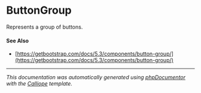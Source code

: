 # ButtonGroup

Represents a group of buttons.

#### See Also

- [https://getbootstrap.com/docs/5.3/components/button-group/](https://getbootstrap.com/docs/5.3/components/button-group/)

---

*This documentation was automatically generated using [phpDocumentor](http://www.phpdoc.org/) with the [Calliope](https://github.com/DaphneWebFramework/Calliope) template.*
